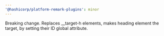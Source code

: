 ```yaml
---
'@hashicorp/platform-remark-plugins': minor
---
```


Breaking change. Replaces \_\_target-h elements, makes heading element the target, by setting their ID global attribute.
